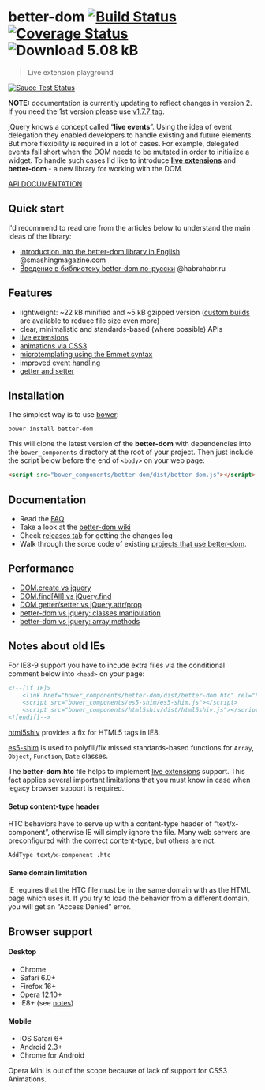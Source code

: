 # better-dom [![Build Status][travis-image]][travis-url] [![Coverage Status][coveralls-image]][coveralls-url] ![Download 5.08 kB](http://img.shields.io/badge/download-5.07%20kB-blue.svg)
> Live extension playground

[![Sauce Test Status](https://saucelabs.com/browser-matrix/chemerisuk.svg)](https://saucelabs.com/u/chemerisuk)

**NOTE:** documentation is currently updating to reflect changes in version 2. If you need the 1st version please use [v1.7.7 tag](https://github.com/chemerisuk/better-dom/tree/v1.7.7).

jQuery knows a concept called “**live events**”. Using the idea of event delegation they enabled developers to handle existing and future elements. 
But more flexibility is required in a lot of cases. For example, delegated events fall short when the DOM needs to be mutated in order to initialize a widget. To handle such cases I'd like to introduce **[live extensions](https://github.com/chemerisuk/better-dom/wiki/Live-extensions)** and **better-dom** - a new library for working with the DOM.

[API DOCUMENTATION](http://chemerisuk.github.io/better-dom/)

## Quick start
I'd recommend to read one from the articles below to understand the main ideas of the library:
* [Introduction into the better-dom library in English](http://coding.smashingmagazine.com/2014/01/13/better-javascript-library-for-the-dom/) @smashingmagazine.com
* [Введение в библиотеку better-dom по-русски](http://habrahabr.ru/post/209140/) @habrahabr.ru

## Features
* lightweight: ~22 kB minified and ~5 kB gzipped version ([custom builds](#how-to-make-a-custom-build) are available to reduce file size even more)
* clear, minimalistic and standards-based (where possible) APIs
* [live extensions](https://github.com/chemerisuk/better-dom/wiki/Live-extensions)
* [animations via CSS3](http://jsfiddle.net/C3WeM/5/)
* [microtemplating using the Emmet syntax](https://github.com/chemerisuk/better-dom/wiki/Microtemplating)
* [improved event handling](https://github.com/chemerisuk/better-dom/wiki/Event-handling)
* [getter and setter](https://github.com/chemerisuk/better-dom/wiki/Getter-and-setter)

## Installation
The simplest way is to use [bower](http://bower.io/):

    bower install better-dom

This will clone the latest version of the __better-dom__ with dependencies into the `bower_components` directory at the root of your project. Then just include the script below before the end of `<body>` on your web page:

```html
<script src="bower_components/better-dom/dist/better-dom.js"></script>
```

## Documentation
* Read the [FAQ](https://github.com/chemerisuk/better-dom/wiki/FAQ)
* Take a look at the [better-dom wiki](https://github.com/chemerisuk/better-dom/wiki)
* Check [releases tab](https://github.com/chemerisuk/better-dom/releases) for getting the changes log
* Walk through the sorce code of existing [projects that use better-dom](http://bower.io/search/?q=better-dom).

## Performance
* [DOM.create vs jquery](http://jsperf.com/dom-create-vs-jquery/26)
* [DOM.find[All] vs jQuery.find](http://jsperf.com/dom-find-all-vs-jquery-find/10)
* [DOM getter/setter vs jQuery.attr/prop](http://jsperf.com/dom-getter-setter-vs-jquery-attr-prop/5)
* [better-dom vs jquery: classes manipulation](http://jsperf.com/better-dom-vs-jquery-classes-manipulation/6)
* [better-dom vs jquery: array methods](http://jsperf.com/better-dom-vs-jquery-array-methods/4)

## Notes about old IEs
For IE8-9 support you have to incude extra files via the conditional comment below into `<head>` on your page:

```html
<!--[if IE]>
    <link href="bower_components/better-dom/dist/better-dom.htc" rel="htc"/>
    <script src="bower_components/es5-shim/es5-shim.js"></script>
    <script src="bower_components/html5shiv/dist/html5shiv.js"></script>
<![endif]-->
```

[html5shiv](https://github.com/aFarkas/html5shiv) provides a fix for HTML5 tags in IE8.

[es5-shim](https://github.com/kriskowal/es5-shim) is used to polyfill/fix missed standards-based functions for `Array`, `Object`, `Function`, `Date` classes.

The **better-dom.htc** file helps to implement [live extensions](https://github.com/chemerisuk/better-dom/wiki/Live-extensions) support. This fact applies several important limitations that you must know in case when legacy browser support is required.

#### Setup content-type header
HTC behaviors have to serve up with a content-type header of “text/x-component”, otherwise IE will simply ignore the file. Many web servers are preconfigured with the correct content-type, but others are not.

    AddType text/x-component .htc

#### Same domain limitation
IE requires that the HTC file must be in the same domain with as the HTML page which uses it. If you try to load the behavior from a different domain, you will get an “Access Denied” error.

## Browser support
#### Desktop
* Chrome
* Safari 6.0+
* Firefox 16+
* Opera 12.10+
* IE8+ (see [notes](#notes-about-old-ies))

#### Mobile
* iOS Safari 6+
* Android 2.3+
* Chrome for Android

Opera Mini is out of the scope because of lack of support for CSS3 Animations.

[travis-url]: http://travis-ci.org/chemerisuk/better-dom
[travis-image]: http://img.shields.io/travis/chemerisuk/better-dom/master.svg

[coveralls-url]: https://coveralls.io/r/chemerisuk/better-dom
[coveralls-image]: http://img.shields.io/coveralls/chemerisuk/better-dom/master.svg
